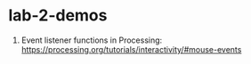 # lab-2-demos
1. Event listener functions in Processing: https://processing.org/tutorials/interactivity/#mouse-events
